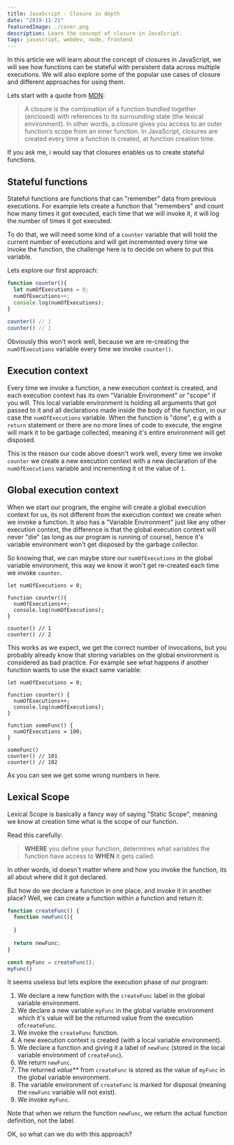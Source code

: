 ```yaml
---
title: JavaScript - Closure in depth
date: "2019-11-21"
featuredImage: ./cover.png
description: Learn the concept of closure in JavaScript.
tags: javascript, webdev, node, frontend
---
```


In this article we will learn about the concept of closures in JavaScript, we will see how functions can be stateful with persistent data across multiple executions. We will also explore some of the popular use cases of closure and different approaches for using them.

Lets start with a quote from [MDN](https://developer.mozilla.org/en-US/docs/Web/JavaScript/Closures):
>A closure is the combination of a function bundled together (enclosed) with references to its surrounding state (the lexical environment). In other words, a closure gives you access to an outer function’s scope from an inner function. In JavaScript, closures are created every time a function is created, at function creation time.

If you ask me, i would say that closures enables us to create stateful functions.

## Stateful functions

Stateful functions are functions that can "remember" data from previous executions. For example lets create a function that "remembers" and count how many times it got executed, each time that we will invoke it, it will log the number of times it got executed.

To do that, we will need some kind of a `counter` variable that will hold the current number of executions and will get incremented every time we invoke the function, the challenge here is to decide on where to put this variable.

Lets explore our first approach:

```jsx
function counter(){
  let numOfExecutions = 0;
  numOfExecutions++;
  console.log(numOfExecutions);
}

counter() // 1
counter() // 1
```

Obviously this won't work well, because we are re-creating the `numOfExecutions` variable every time we invoke `counter()`.

## Execution context

Every time we invoke a function, a new execution context is created, and each execution context has its own "Variable Environment" or "scope" if you will. This local variable environment is holding all arguments that got passed to it and all declarations made inside the body of the function, in our case the `numOfExecutions` variable. When the function is "done", e.g with a `return` statement or there are no more lines of code to execute, the engine will mark it to be garbage collected, meaning it's entire environment will get disposed.

This is the reason our code above doesn't work well, every time we invoke `counter` we create a new execution context with a new declaration of the `numOfExecutions` variable and incrementing it ot the value of `1`.

## Global execution context

When we start our program, the engine will create a global execution context for us, its not different from the execution context we create when we invoke a function. It also has a "Variable Environment" just like any other execution context, the difference is that the global execution context will never "die" (as long as our program is running of course), hence it's variable environment won't get disposed by the garbage collector.

So knowing that, we can maybe store our `numOfExecutions` in the global variable environment, this way we know it won't get re-created each time we invoke `counter`.

```jsx{1}
let numOfExecutions = 0;

function counter(){
  numOfExecutions++;
  console.log(numOfExecutions);
}

counter() // 1
counter() // 2
```

This works as we expect, we get the correct number of invocations, but you probably already know that storing variables on the global environment is considered as bad practice. For example see what happens if another function wants to use the exact same variable:

```jsx{9}
let numOfExecutions = 0;

function counter() {
  numOfExecutions++;
  console.log(numOfExecutions);
}

function someFunc() {
  numOfExecutions = 100;
}

someFunc()
counter() // 101
counter() // 102
```

As you can see we get some wrong numbers in here.

## Lexical Scope

Lexical Scope is basically a fancy way of saying "Static Scope", meaning we know at creation time what is the scope of our function.

Read this carefully:
> **WHERE** you define your function, determines what variables the function have access to **WHEN** it gets called.

In other words, id doesn't matter where and how you invoke the function, its all about where did it got declared.

But how do we declare a function in one place, and invoke it in another place? Well, we can create a function within a function and return it:

```jsx
function createFunc() {
  function newFunc(){
  
  }
  
  return newFunc;
}

const myFunc = createFunc();
myFunc()
```

It seems useless but lets explore the execution phase of our program:

1. We declare a new function with the `createFunc` label in the global variable environment.
2. We declare a new variable `myFunc` in the global variable environment which it's value will be the returned value from the execution of`createFunc`.
3. We invoke the `createFunc` function.
4. A new execution context is created (with a local variable environment).
5. We declare a function and giving it a label of `newFunc` (stored in the local variable environment of `createFunc`).
6. We return `newFunc`.
7. The returned *value*** from `createFunc` is stored as the value of `myFunc` in the global variable environment.
8. The variable environment of `createFunc` is marked for disposal (meaning the `newFunc` variable will not exist).
9. We invoke `myFunc`.

Note that when we return the function `newFunc`, we return the actual function definition, not the label.

OK, so what can we do with this approach?